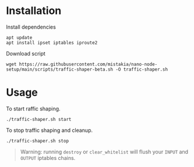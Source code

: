 # Installation

Install dependencies

```
apt update
apt install ipset iptables iproute2
```

Download script

```
wget https://raw.githubusercontent.com/mistakia/nano-node-setup/main/scripts/traffic-shaper-beta.sh -O traffic-shaper.sh
```

# Usage

To start raffic shaping.

```
./traffic-shaper.sh start
```

To stop traffic shaping and cleanup.

```
./traffic-shaper.sh stop
```

> Warning: running `destroy` or `clear_whitelist` will flush your `INPUT` and `OUTPUT` iptables chains.
